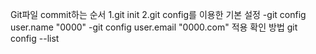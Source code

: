 Git파일 commit하는 순서
1.git init
2.git config를 이용한 기본 설정
-git config user.name "0000"
-git config user.email "0000.com"
적용 확인 방법 git config --list

